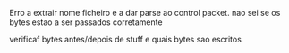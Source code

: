 Erro a extrair nome ficheiro e a dar parse ao control packet. nao sei se os bytes estao a ser passados corretamente

verificaf bytes antes/depois de stuff e quais bytes sao escritos
